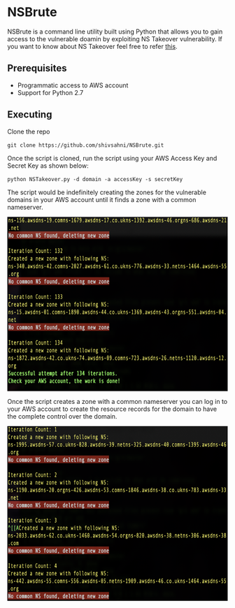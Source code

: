 # NSBrute
 NSBrute is a command line utility built using Python that allows you to gain access to the vulnerable doamin by exploiting NS Takeover vulnerability. If you want to know about NS Takeover feel free to refer [this](https://medium.com/@shivsahni2/aws-ns-takeover-356d2a293bca).

## Prerequisites
* Programmatic access to AWS account
* Support for Python 2.7


## Executing

Clone the repo
```
git clone https://github.com/shivsahni/NSBrute.git
```
Once the script is cloned, run the script using your AWS Access Key and Secret Key as shown below:
```
python NSTakeover.py -d domain -a accessKey -s secretKey

```
The script would be indefinitely creating the zones for the vulnerable domains in your AWS account until it finds a zone with a common nameserver.

<img src="https://github.com/shivsahni/RawContent/blob/master/1.png" align="center" width="600" height="400">

Once the script creates a zone with a common nameserver you can log in to your AWS account to create the resource records for the domain to have the complete control over the domain.

<img src="https://github.com/shivsahni/RawContent/blob/master/21.png" align="center" width="600" height="400">